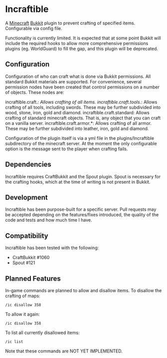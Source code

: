 Incraftible
===========

A [Minecraft](http://www.minecraft.net/) [Bukkit](http://bukkit.org/) plugin to prevent crafting of specified items. Configurable via config file.

Functionality is currently limited. It is expected that at some point Bukkit will include the required hooks to allow
more comprehensive permissions plugins (eg. WorldGuard) to fill the gap, and this plugin will be deprecated.

Configuration
-------------

Configuration of who can craft what is done via Bukkit permissions. All standard Bukkit materials are supported. For convenience, several permission nodes have
been created that control permissions on a number of objects. These nodes are:

incraftible.craft.*: Allows crafting of all items.
incraftible.craft.tools.*:  Allows crafting of all tools, including swords. These may be further subdivided into wood, stone, iron, gold and diamond.
incraftible.craft.standard: Allows crafting of standard minecraft objects. That is, any object that you can craft on a vanilla server.
incraftible.craft.armor.*: Allows crafting of all armor. These may be further subdivided into leather, iron, gold and diamond.

Configuration of the plugin itself is via a yml file in the plugins/Incraftible subdirectory of the minecraft server. At the moment the only configurable option is
the message sent to the player when crafting fails.

Dependencies
------------
Incraftible requires CraftBukkit and the Spout plugin. Spout is necessary for the crafting hooks, which at the time of writing is not present in Bukkit.

Development
-----------
Incraftible has been purpose-built for a specific server. Pull requests may be accepted depending on the features/fixes introduced, the quality of the code and tests and how much time I have.

Compatibility
-------------

Incraftible has been tested with the following:

* CraftBukkit #1060
* Spout #121

Planned Features
----------------
In-game commands are planned to allow and disallow items. To disallow the crafting of maps:

    /ic disallow 358

To allow it again:

    /ic disallow 358

To list all currently disallowed items:

    /ic list

Note that these commands are NOT YET IMPLEMENTED.
